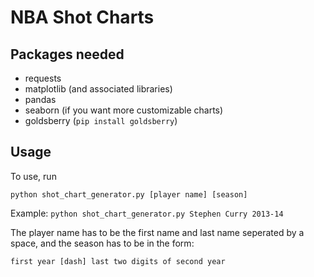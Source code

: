 # NBA Shot Charts

## Packages needed
* requests
* matplotlib (and associated libraries)
* pandas
* seaborn (if you want more customizable charts)
* goldsberry (`pip install goldsberry`)

## Usage 

To use, run

`python shot_chart_generator.py [player name] [season]`

Example: `python shot_chart_generator.py Stephen Curry 2013-14`

The player name has to be the first name and last name seperated by a space, and the season has to be in the form:

`first year [dash] last two digits of second year`
